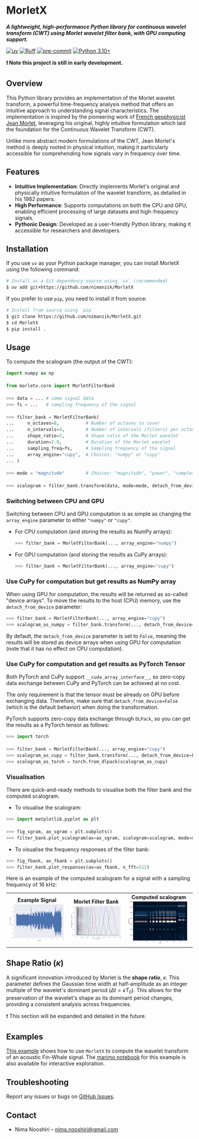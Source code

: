 # MorletX

***A lightweight, high-performance Python library for continuous wavelet transform (CWT) using Morlet wavelet filter bank, with GPU computing support.***

[![uv](https://img.shields.io/endpoint?url=https://raw.githubusercontent.com/astral-sh/uv/main/assets/badge/v0.json)](https://github.com/astral-sh/uv)
[![Ruff](https://img.shields.io/endpoint?url=https://raw.githubusercontent.com/astral-sh/ruff/main/assets/badge/v2.json)](https://github.com/astral-sh/ruff)
[![pre-commit](https://img.shields.io/badge/pre--commit-enabled-brightgreen?logo=pre-commit&logoColor=white)](https://pre-commit.com/)
[![Python 3.10+](https://img.shields.io/badge/Python-3.12+-blue.svg)](https://python.org/)

**❗ Note this project is still in early development.**

## Overview

This Python library provides an implementation of the Morlet wavelet transform, a powerful time-frequency analysis method that offers an intuitive approach to understanding signal characteristics. The implementation is inspired by the pioneering work of [French geophysicist Jean Morlet](https://en.wikipedia.org/wiki/Jean_Morlet), leveraging his original, highly intuitive formulation which laid the foundation for the Continuous Wavelet Transform (CWT).

Unlike more abstract modern formulations of the CWT, Jean Morlet's method is deeply rooted in physical intuition, making it particularly accessible for comprehending how signals vary in frequency over time.

## Features

- **Intuitive Implementation**: Directly implements Morlet's original and physically intuitive formulation of the wavelet transform, as detailed in his 1982 papers.
- **High Performance**: Supports computations on both the CPU and GPU, enabling efficient processing of large datasets and high-frequency signals.
- **Pythonic Design**: Developed as a user-friendly Python library, making it accessible for researchers and developers.

## Installation

If you use `uv` as your Python package manager, you can install MorletX using the following command:

```bash
# Install as a Git dependency source using `uv` (recommended)
$ uv add git+https://github.com/nimanzik/MorletX
```

If you prefer to use `pip`, you need to install it from source:

```bash
# Install from source using `pip`
$ git clone https://github.com/nimanzik/MorletX.git
$ cd MorletX
$ pip install .
```

## Usage

To compute the scalogram (the output of the CWT):

```python
import numpy as np

from morletx.core import MorletFilterBank

>>> data = ... # some signal data
>>> fs = ...   # sampling frequency of the signal

>>> filter_bank = MorletFilterBank(
...     n_octaves=8,          # Number of octaves to cover
...     n_intervals=4,        # Number of intervals (filters) per octave
...     shape_ratio=5,        # Shape ratio of the Morlet wavelet
...     duration=2.0,         # Duration of the Morlet wavelet
...     sampling_freq=fs,     # Sampling frequency of the signal
...     array_engine="cupy",  # Choices: "numpy" or "cupy"
... )

>>> mode = "magnitude"        # Choices: "magnitude", "power", "complex"

>>> scalogram = filter_bank.transform(data, mode=mode, detach_from_device=True)
```

### Switching between CPU and GPU

Switching between CPU and GPU computation is as simple as changing the `array_engine` parameter to either `"numpy"` or `"cupy"`.

- For CPU computation (and storing the results as NumPy arrays):

    ```python
    >>> filter_bank = MorletFilterBank(..., array_engine="numpy")
    ```

- For GPU computation (and storing the results as CuPy arrays):

    ```python
    >>> filter_bank = MorletFilterBank(..., array_engine="cupy")
    ```

### Use CuPy for computation but get results as NumPy array

When using GPU for computation, the results will be returned as so-called "device arrays". To move the results to the host (CPU) memory, use the `detach_from_device` parameter:

```python
>>> filter_bank = MorletFilterBank(..., array_engine="cupy")
>>> scalogram_as_numpy = filter_bank.transform(..., detach_from_device=True)
```

By default, the `detach_from_device` parameter is set to `False`, meaning the results will be stored as device arrays when using GPU for computation (note that it has no effect on CPU computation).

### Use CuPy for computation and get results as PyTorch Tensor

Both PyTorch and CuPy support `__cuda_array_interface__`, so zero-copy data exchange between CuPy and PyTorch can be achieved at no cost.

The only requirement is that the tensor must be already on GPU before exchanging data. Therefore, make sure that `detach_from_device=False` (which is the default behavior) when doing the transformation.

PyTorch supports zero-copy data exchange through `DLPack`, so you can get the results as a PyTorch tensor as follows:

```python
>>> import torch

>>> filter_bank = MorletFilterBank(..., array_engine="cupy")
>>> scalogram_as_cupy = filter_bank.transform(..., detach_from_device=False)
>>> scalogram_as_torch = torch.from_dlpack(scalogram_as_cupy)
```

### Visualisation

There are quick-and-ready methods to visualise both the filter bank and the computed scalogram.

- To visualise the scalogram:

```python
>>> import matplotlib.pyplot as plt

>>> fig_sgram, ax_sgram = plt.subplots()
>>> filter_bank.plot_scalogram(ax=ax_sgram, scalogram=scalogram, mode=mode)
```

- To visualise the frequency responses of the filter bank:

```python
>>> fig_fbank, ax_fbank = plt.subplots()
>>> filter_bank.plot_responses(ax=ax_fbank, n_fft=512)
```

Here is an example of the computed scalogram for a signal with a sampling frequency of 16 kHz:

<div align="center">
<table>
<tr>
<td align="center">
<strong>Example Signal</strong><br>
<img src="docs/assets/images/01_example_signal.png" alt="Example Signal" width="100%">
</td>
<td align="center">
<strong>Morlet Filter Bank</strong><br>
<img src="docs/assets/images/02_filter_bank.png" alt="Morlet Filter Bank" width="100%">
</td>
<td align="center">
<strong>Computed scalogram</strong><br>
<img src="docs/assets/images/03_scalogram.png" alt="Computed scalogram" width="100%">
</td>
</tr>
</table>
</div>

## Shape Ratio ($\kappa$)

A significant innovation introduced by Morlet is the **shape ratio**, $\kappa$. This parameter defines the Gaussian time width at half-amplitude as an integer multiple of the wavelet's dominant period ($\Delta t = \kappa T_0$). This allows for the preservation of the wavelet's shape as its dominant period changes, providing a consistent analysis across frequencies.

❗ This section will be expanded and detailed in the future.

## Examples

<!-- markdownlint-disable-next-line MD033 -->
<a href="https://nimanzik.github.io/MorletX/assets/htmls/basic_example.html" target="_blank">This example</a> shows how to use `MorletX` to compute the wavelet transform of an acoustic Fin-Whale signal. The [marimo notebook](examples/marimo_notebooks/basic_example.py) for this example is also available for interactive exploration.

## Troubleshooting

Report any issues or bugs on [GitHub Issues](https://github.com/nimanzik/MorletX/issues).

## Contact

- Nima Nooshiri – [nima.nooshiri@gmail.com](mailto:nima.nooshiri@gmail.com)
